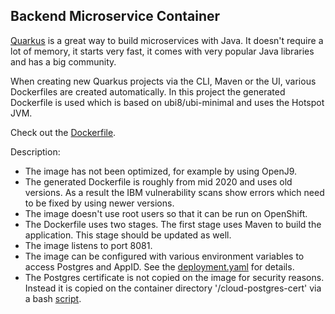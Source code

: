 ## Backend Microservice Container

[Quarkus](https://quarkus.io/) is a great way to build microservices with Java. It doesn't require a lot of memory, it starts very fast, it comes with very popular Java libraries and has a big community.

When creating new Quarkus projects via the CLI, Maven or the UI, various Dockerfiles are created automatically. In this project the generated Dockerfile is used which is based on ubi8/ubi-minimal and uses the Hotspot JVM.

Check out the [Dockerfile](https://github.com/IBM/multi-tenancy-backend/blob/474954508eb2d64da08cbe333f0fd2d4849cd741/Dockerfile).

Description:

* The image has not been optimized, for example by using OpenJ9.
* The generated Dockerfile is roughly from mid 2020 and uses old versions. As a result the IBM vulnerability scans show errors which need to be fixed by using newer versions.
* The image doesn't use root users so that it can be run on OpenShift.
* The Dockerfile uses two stages. The first stage uses Maven to build the application. This stage should be updated as well.
* The image listens to port 8081.
* The image can be configured with various environment variables to access Postgres and AppID. See the [deployment.yaml](https://github.com/IBM/multi-tenancy-backend/blob/474954508eb2d64da08cbe333f0fd2d4849cd741/deployments/kubernetes.yml#L19-L48) for details.
* The Postgres certificate is not copied on the image for security reasons. Instead it is copied on the container directory '/cloud-postgres-cert' via a bash [script](https://github.com/IBM/multi-tenancy-backend/blob/474954508eb2d64da08cbe333f0fd2d4849cd741/docker-service-catalog-entry.sh).